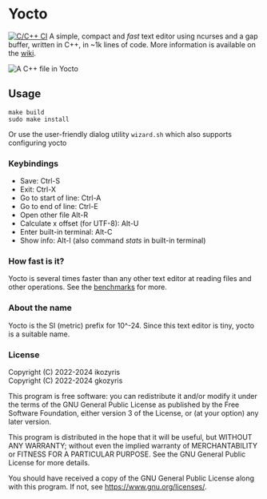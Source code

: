 # Yocto
[![C/C++ CI](https://github.com/ikozyris/yocto/actions/workflows/c-cpp.yml/badge.svg)](https://github.com/ikozyris/yocto/actions/workflows/c-cpp.yml)
A simple, compact and *fast* text editor using ncurses and a gap buffer, written in C++, in ~1k lines of code.
More information is available on the [wiki](https://github.com/ikozyris/yocto/wiki).

![A C++ file in Yocto](https://github.com/ikozyris/yocto/assets/80053394/8fa12952-272f-41e0-9535-0a77f3652286)

## Usage
```
make build
sudo make install
```

Or use the user-friendly dialog utility `wizard.sh`
which also supports configuring yocto

### Keybindings
* Save: Ctrl-S
* Exit: Ctrl-X
* Go to start of line: Ctrl-A
* Go to end of line: Ctrl-E
* Open other file Alt-R
* Calculate x offset (for UTF-8): Alt-U
* Enter built-in terminal: Alt-C
* Show info: Alt-I (also command _stats_ in built-in terminal)

### How fast is it?
Yocto is several times faster than any other text editor at reading files and other operations.
See the [benchmarks](https://github.com/ikozyris/yocto/wiki/Performance-&-Benchmarks) for more.

### About the name
Yocto is the SI (metric) prefix for 10^-24.
Since this text editor is tiny, yocto is a suitable name.

### License

Copyright (C) 2022-2024  ikozyris<br>
Copyright (C) 2022-2024  gkozyris

This program is free software: you can redistribute it and/or modify
it under the terms of the GNU General Public License as published by
the Free Software Foundation, either version 3 of the License, or
(at your option) any later version.

This program is distributed in the hope that it will be useful,
but WITHOUT ANY WARRANTY; without even the implied warranty of
MERCHANTABILITY or FITNESS FOR A PARTICULAR PURPOSE.  See the
GNU General Public License for more details.

You should have received a copy of the GNU General Public License
along with this program.  If not, see <https://www.gnu.org/licenses/>.

